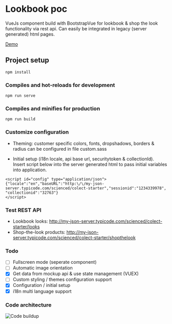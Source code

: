 # Lookbook poc
VueJs component build with BootstrapVue for lookbook & shop the look functionality via rest api. Can easily be integrated in legacy (server generated) html pages. 

[Demo](https://wizardly-agnesi-24855a.netlify.com/)

## Project setup
```
npm install
```

### Compiles and hot-reloads for development
```
npm run serve
```

### Compiles and minifies for production
```
npm run build
```

### Customize configuration
* Theming: customer specific colors, fonts, dropshadows, borders & radius can be configured in file custom.sass 

* Initial setup (i18n locale, api base url, securitytoken & collectionId). Insert script below into the server generated html to pass initial variables into application.
```
<script id="config" type="application/json">{"locale":"en","baseURL":"http:\/\/my-json-server.typicode.com/scienced/colect-starter","sessionid":"1234339978", "collectionid":"32763"}
</script>
```

### Test REST API
* Lookbook looks: http://my-json-server.typicode.com/scienced/colect-starter/looks
* Shop-the-look products: http://my-json-server.typicode.com/scienced/colect-starter/shopthelook


### Todo
- [ ] Fullscreen mode (seperate component)
- [ ] Automatic image orientation 
- [X] Get data from mockup api & use state management (VUEX)
- [ ] Custom styling / themes configuration support
- [X] Configuration / initial setup 
- [x] i18n multi language support

### Code architecture
![Code buildup](https://images.cmft.io/1115457393585688576/1175318243066388480/1175318243091554304/image.png)
